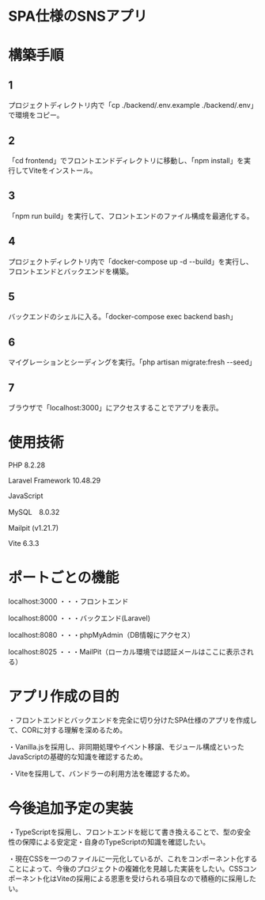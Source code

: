 # SPA仕様のSNSアプリ

# 構築手順

## 1
プロジェクトディレクトリ内で「cp ./backend/.env.example ./backend/.env」で環境をコピー。
## 2
「cd frontend」でフロントエンドディレクトリに移動し、「npm install」を実行してViteをインストール。
## 3
「npm run build」を実行して、フロントエンドのファイル構成を最適化する。
## 4
プロジェクトディレクトリ内で「docker-compose up -d --build」を実行し、フロントエンドとバックエンドを構築。
## 5
バックエンドのシェルに入る。「docker-compose exec backend bash」
## 6
マイグレーションとシーディングを実行。「php artisan migrate:fresh --seed」
## 7
ブラウザで「localhost:3000」にアクセスすることでアプリを表示。

# 使用技術
PHP 8.2.28

Laravel Framework 10.48.29

JavaScript

MySQL　8.0.32

Mailpit (v1.21.7)

Vite 6.3.3

# ポートごとの機能
localhost:3000 ・・・フロントエンド

localhost:8000 ・・・バックエンド(Laravel)

localhost:8080 ・・・phpMyAdmin（DB情報にアクセス）

localhost:8025 ・・・MailPit（ローカル環境では認証メールはここに表示される）

# アプリ作成の目的
・フロントエンドとバックエンドを完全に切り分けたSPA仕様のアプリを作成して、CORに対する理解を深めるため。

・Vanilla.jsを採用し、非同期処理やイベント移譲、モジュール構成といったJavaScriptの基礎的な知識を確認するため。

・Viteを採用して、バンドラーの利用方法を確認するため。

# 今後追加予定の実装
・TypeScriptを採用し、フロントエンドを総じて書き換えることで、型の安全性の保障による安定定・自身のTypeScriptの知識を確認したい。

・現在CSSを一つのファイルに一元化しているが、これをコンポーネント化することによって、今後のプロジェクトの複雑化を見越した実装をしたい。CSSコンポーネント化はViteの採用による恩恵を受けられる項目なので積極的に採用したい。
